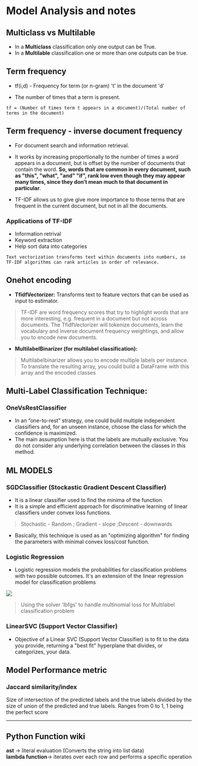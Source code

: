 # Model Analysis and notes

## Multiclass vs Multilable
- In a **Multiclass** classification only one output can be True.
- In a **Multilable** classification one or more than one outputs can be true.

## Term frequency
- tf(i,d) - Frequency for term (or n-gram) 't' in the document 'd'

- The number of times that a term is present.

```tf = (Number of times term t appears in a document)/(Total number of terms in the document)```

## Term frequency - inverse document frequency
- For document search and information retrieval. 

- It works by increasing proportionally to the number of times a word appears in a document, but is offset by the number of documents that contain the word. **So, words that are common in every document, such as "this", "what", "and" "if", rank low even though they may appear many times, since they don’t mean much to that document in particular**.

- TF-IDF allows us to give give more importance to those terms that are frequent in the current document, but not in all the documents.

### Applications of TF-IDF
- Information retrival
- Keyword extraction
- Help sort data into categories

```Text vectorization transforms text within documents into numbers, so TF-IDF algorithms can rank articles in order of relevance.```


## Onehot encoding
- **TfidfVectorizer:** 
Transforms text to feature vectors that can be used as input to estimator.

> TF-IDF are word frequency scores that try to highlight words that are more interesting, e.g. frequent in a document but not across documents. The TfidfVectorizer will tokenize documents, learn the vocabulary and inverse document frequency weightings, and allow you to encode new documents.

- **MultilabelBinarizer (for multilabel classification):**
> Multilabelbinarizer allows you to encode multiple labels per instance. To translate the resulting array, you could build a DataFrame with this array and the encoded classes

## Multi-Label Classification Technique:
### OneVsRestClassifier
- In an “one-to-rest” strategy, one could build multiple independent classifiers and, for an unseen instance, choose the class for which the confidence is maximized.
- The main assumption here is that the labels are mutually exclusive. You do not consider any underlying correlation between the classes in this method.

## ML MODELS
### SGDClassifier (Stockastic Gradient Descent Classifier)
- It is a linear classifier used to find the minima of the function.
-  It is a simple and efficient approach for discriminative learning of linear classifiers under convex loss functions.

> Stochastic - Random ; Gradient - slope ;Descent - downwards

- Basically, this technique is used as an "optimizing algorithm" for finding the parameters with minimal convex loss/cost function.

### Logistic Regression
- Logistic regression models the probabilities for classification problems with two possible outcomes. It's an extension of the linear regression model for classification problems

<img src ="./assets/logistic_regression.png">

> Using the solver 'lbfgs' to handle multinomial loss for Multilabel classification problem

### LinearSVC (Support Vector Classifier)
- Objective of a Linear SVC (Support Vector Classifier) is to fit to the data you provide, returning a "best fit" hyperplane that divides, or categorizes, your data. 


## Model Performance metric
### Jaccard similarity/index
Size of intersection of the predicted labels and the true labels divided by the size of union of the predicted and true labels. Ranges from 0 to 1, 1 being the perfect score


<hr/>

## Python Function wiki
**ast** -> literal evaluation (Converts the string into list data)
<br>
**lambda function**-> iterates over each row and performs a specific operation



